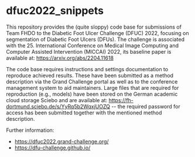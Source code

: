 # dfuc2022_snippets

This repository provides the (quite sloppy) code base for submissions of Team FHDO to the Diabetic Foot Ulcer Challenge (DFUC) 2022, focusing on segmentation of Diabetic Foot Ulcers (DFUs). The challenge is associated with the 25. International Conference on Medical Image Computing and Computer Assisted Intervention (MICCAI) 2022, its baseline paper is available at: https://arxiv.org/abs/2204.11618

The code base requires instructions and settings documentation to reproduce achieved results. These have been submitted as a method description via the Grand Challenge portal as well as to the conference management system to aid maintainers. Large files that are required for reproduction (e.g., models) have been stored on the German academic cloud storage Sciebo and are available at: https://fh-dortmund.sciebo.de/s/YyRq5b2WqxjUOZQ -- the required password for access has been submitted together with the mentioned method description.

Further information:
* https://dfuc2022.grand-challenge.org/
* https://dfu-challenge.github.io/
